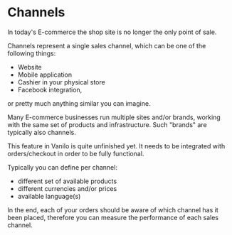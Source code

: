 # Channels

In today's E-commerce the shop site is no longer the only point of sale.

Channels represent a single sales channel, which can be one of the following things:

- Website
- Mobile application
- Cashier in your physical store
- Facebook integration,

or pretty much anything similar you can imagine.

Many E-commerce businesses run multiple sites and/or brands, working with the same set of products and infrastructure.
Such "brands" are typically also channels.

This feature in Vanilo is quite unfinished yet. It needs to be integrated with orders/checkout in order to be fully functional.

Typically you can define per channel:

- different set of available products
- different currencies and/or prices
- available language(s)

In the end, each of your orders should be aware of which channel has it been placed, therefore you can measure
the performance of each sales channel.
